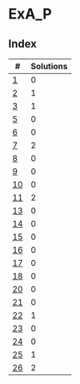 # ExA_P

## Index

| #             | Solutions |
| ------------- | --------- |
| [1](1.md)     | 0         |
| [2](2.md)     | 1         |
| [3](3.md)     | 1         |
| [5](5.md)     | 0         |
| [6](6.md)     | 0         |
| [7](7.md)     | 2         |
| [8](8.md)     | 0         |
| [9](9.md)     | 0         |
| [10](10.md)   | 0         |
| [11](11.md)   | 2         |
| [13](13.md)   | 0         |
| [14](14.md)   | 0         |
| [15](15.md)   | 0         |
| [16](16.md)   | 0         |
| [17](17.md)   | 0         |
| [18](18.md)   | 0         |
| [20](20.md)   | 0         |
| [21](21.md)   | 0         |
| [22](22.md)   | 1         |
| [23](23.md)   | 0         |
| [24](24.md)   | 0         |
| [25](25.md)   | 1         |
| [26](26.md)   | 2         |
